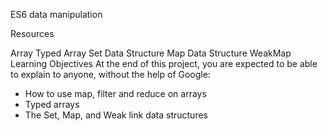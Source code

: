 ES6 data manipulation

Resources

Array
Typed Array
Set Data Structure
Map Data Structure
WeakMap
Learning Objectives
At the end of this project, you are expected to be able to explain to anyone, without the help of Google:

- How to use map, filter and reduce on arrays
- Typed arrays
- The Set, Map, and Weak link data structures
